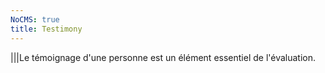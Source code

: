 ```yaml
---
NoCMS: true
title: Testimony
---
```


|||Le témoignage d'une personne est un élément essentiel de l'évaluation.